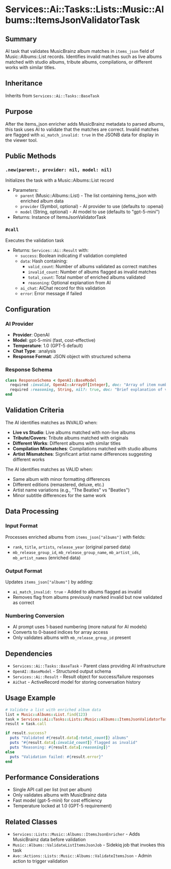 # Services::Ai::Tasks::Lists::Music::Albums::ItemsJsonValidatorTask

## Summary
AI task that validates MusicBrainz album matches in `items_json` field of Music::Albums::List records. Identifies invalid matches such as live albums matched with studio albums, tribute albums, compilations, or different works with similar titles.

## Inheritance
Inherits from `Services::Ai::Tasks::BaseTask`

## Purpose
After the items_json enricher adds MusicBrainz metadata to parsed albums, this task uses AI to validate that the matches are correct. Invalid matches are flagged with `ai_match_invalid: true` in the JSONB data for display in the viewer tool.

## Public Methods

### `.new(parent:, provider: nil, model: nil)`
Initializes the task with a Music::Albums::List record
- Parameters:
  - `parent` (Music::Albums::List) - The list containing items_json with enriched album data
  - `provider` (Symbol, optional) - AI provider to use (defaults to :openai)
  - `model` (String, optional) - AI model to use (defaults to "gpt-5-mini")
- Returns: Instance of ItemsJsonValidatorTask

### `#call`
Executes the validation task
- Returns: `Services::Ai::Result` with:
  - `success`: Boolean indicating if validation completed
  - `data`: Hash containing:
    - `valid_count`: Number of albums validated as correct matches
    - `invalid_count`: Number of albums flagged as invalid matches
    - `total_count`: Total number of enriched albums validated
    - `reasoning`: Optional explanation from AI
  - `ai_chat`: AiChat record for this validation
  - `error`: Error message if failed

## Configuration

### AI Provider
- **Provider**: OpenAI
- **Model**: gpt-5-mini (fast, cost-effective)
- **Temperature**: 1.0 (GPT-5 default)
- **Chat Type**: :analysis
- **Response Format**: JSON object with structured schema

### Response Schema
```ruby
class ResponseSchema < OpenAI::BaseModel
  required :invalid, OpenAI::ArrayOf[Integer], doc: "Array of item numbers that are invalid matches"
  required :reasoning, String, nil?: true, doc: "Brief explanation of validation approach"
end
```

## Validation Criteria

The AI identifies matches as INVALID when:
- **Live vs Studio**: Live albums matched with non-live albums
- **Tribute/Covers**: Tribute albums matched with originals
- **Different Works**: Different albums with similar titles
- **Compilation Mismatches**: Compilations matched with studio albums
- **Artist Mismatches**: Significant artist name differences suggesting different works

The AI identifies matches as VALID when:
- Same album with minor formatting differences
- Different editions (remastered, deluxe, etc.)
- Artist name variations (e.g., "The Beatles" vs "Beatles")
- Minor subtitle differences for the same work

## Data Processing

### Input Format
Processes enriched albums from `items_json["albums"]` with fields:
- `rank`, `title`, `artists`, `release_year` (original parsed data)
- `mb_release_group_id`, `mb_release_group_name`, `mb_artist_ids`, `mb_artist_names` (enriched data)

### Output Format
Updates `items_json["albums"]` by adding:
- `ai_match_invalid: true` - Added to albums flagged as invalid
- Removes flag from albums previously marked invalid but now validated as correct

### Numbering Conversion
- AI prompt uses 1-based numbering (more natural for AI models)
- Converts to 0-based indices for array access
- Only validates albums with `mb_release_group_id` present

## Dependencies
- `Services::Ai::Tasks::BaseTask` - Parent class providing AI infrastructure
- `OpenAI::BaseModel` - Structured output schema
- `Services::Ai::Result` - Result object for success/failure responses
- `AiChat` - ActiveRecord model for storing conversation history

## Usage Example

```ruby
# Validate a list with enriched album data
list = Music::Albums::List.find(123)
task = Services::Ai::Tasks::Lists::Music::Albums::ItemsJsonValidatorTask.new(parent: list)
result = task.call

if result.success?
  puts "Validated #{result.data[:total_count]} albums"
  puts "#{result.data[:invalid_count]} flagged as invalid"
  puts "Reasoning: #{result.data[:reasoning]}"
else
  puts "Validation failed: #{result.error}"
end
```

## Performance Considerations
- Single API call per list (not per album)
- Only validates albums with MusicBrainz data
- Fast model (gpt-5-mini) for cost efficiency
- Temperature locked at 1.0 (GPT-5 requirement)

## Related Classes
- `Services::Lists::Music::Albums::ItemsJsonEnricher` - Adds MusicBrainz data before validation
- `Music::Albums::ValidateListItemsJsonJob` - Sidekiq job that invokes this task
- `Avo::Actions::Lists::Music::Albums::ValidateItemsJson` - Admin action to trigger validation
